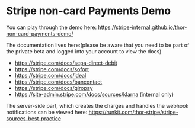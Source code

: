 # Stripe non-card Payments Demo

You can play through the demo here: https://stripe-internal.github.io/thor-non-card-payments-demo/

The documentation lives here:(please be aware that you need to be part of the private beta and logged into your account to view the docs)
* https://stripe.com/docs/sepa-direct-debit
* https://stripe.com/docs/sofort
* https://stripe.com/docs/ideal
* https://stripe.com/docs/bancontact
* https://stripe.com/docs/giropay
* https://site-admin.stripe.com/docs/sources/klarna (internal only)

The server-side part, which creates the charges and handles the webhook notifications can be viewed here: https://runkit.com/thor-stripe/stripe-sources-best-practice
